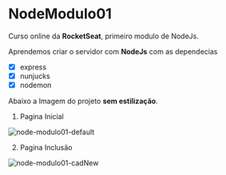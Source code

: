 # NodeModulo01

Curso online da **RocketSeat**, primeiro modulo de NodeJs.

Aprendemos criar o servidor com **NodeJs** com as dependecias

- [x] express
- [x] nunjucks
- [x] nodemon

Abaixo a Imagem do projeto **sem estilização**.

1. Pagina Inicial

![node-modulo01-default](https://user-images.githubusercontent.com/19477370/59384829-7c535880-8d39-11e9-90b0-7b8f91e35762.png)

2. Pagina Inclusão

![node-modulo01-cadNew](https://user-images.githubusercontent.com/19477370/59384858-8ecd9200-8d39-11e9-9641-c5d833aff6ef.png)
